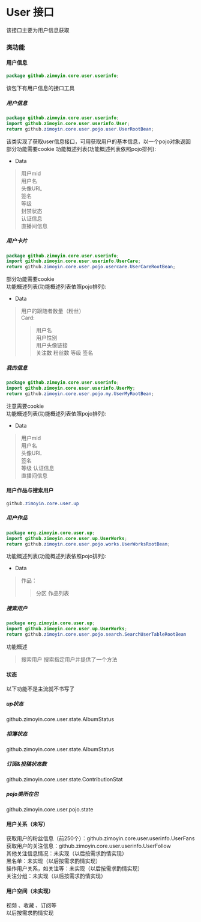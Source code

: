 # User 接口

该接口主要为用户信息获取

### 类功能

#### 用户信息
```java
package github.zimoyin.core.user.userinfo;
```
该包下有用户信息的接口工具

##### 用户信息
```java
package github.zimoyin.core.user.userinfo;
import github.zimoyin.core.user.userinfo.User;
return github.zimoyin.core.user.pojo.user.UserRootBean;
```
该类实现了获取user信息接口，可用获取用户的基本信息，以一个pojo对象返回  
部分功能需要cookie
功能概述列表(功能概述列表依照pojo排列):  
* Data
> 用户mid  
> 用户名  
> 头像URL  
> 签名  
> 等级  
> 封禁状态  
> 认证信息  
> 直播间信息


##### 用户卡片
```java
package github.zimoyin.core.user.userinfo;
import github.zimoyin.core.user.userinfo.UserCare;
return github.zimoyin.core.user.pojo.usercare.UserCareRootBean;
```
部分功能需要cookie  
功能概述列表(功能概述列表依照pojo排列):
* Data
> 用户的跟随者数量（粉丝）  
> Card:  
> > 用户名  
> > 用户性别  
> > 用户头像链接  
> > 关注数
> > 粉丝数
> > 等级
> > 签名

##### 我的信息
```java
package github.zimoyin.core.user.userinfo;
import github.zimoyin.core.user.userinfo.UserMy;
return github.zimoyin.core.user.pojo.my.UserMyRootBean;
```
注意需要cookie  
功能概述列表(功能概述列表依照pojo排列):
* Data
> 用户mid  
> 用户名  
> 头像URL  
> 签名  
> 等级
> 认证信息  
> 直播间信息

#### 用户作品与搜索用户
```java
github.zimoyin.core.user.up
```

##### 用户作品
```java
package org.zimoyin.core.user.up;
import github.zimoyin.core.user.up.UserWorks;
return github.zimoyin.core.user.pojo.works.UserWorksRootBean;
```
功能概述列表(功能概述列表依照pojo排列):
* Data
> 作品：  
> > 分区
> > 作品列表

##### 搜索用户
```java
package org.zimoyin.core.user.up;
import github.zimoyin.core.user.up.UserWorks;
return github.zimoyin.core.user.pojo.search.SearchUserTableRootBean
```
功能概述  
> 搜索用户
> 搜索指定用户并提供了一个方法

#### 状态
以下功能不是主流就不书写了
##### up状态
github.zimoyin.core.user.state.AlbumStatus
##### 相簿状态
github.zimoyin.core.user.state.AlbumStatus
##### 订阅&投稿状态数
github.zimoyin.core.user.state.ContributionStat
##### pojo类所在包
github.zimoyin.core.user.pojo.state

#### 用户关系（未写）
获取用户的粉丝信息（前250个）：github.zimoyin.core.user.userinfo.UserFans  
获取用户的关注信息：github.zimoyin.core.user.userinfo.UserFollow  
其他关注信息情况：未实现（以后按需求酌情实现）  
黑名单：未实现（以后按需求酌情实现）  
操作用户关系，如关注等：未实现（以后按需求酌情实现）  
关注分组：未实现（以后按需求酌情实现）  
#### 用户空间（未实现）
视频 、收藏 、订阅等  
以后按需求酌情实现  